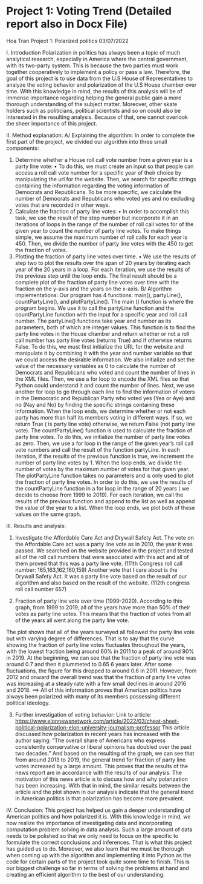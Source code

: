 # Project 1: Voting Trend (Detailed report also in Docx File)

Hoa Tran 
Project 1: Polarized politics 
03/07/2022

I. Introduction
Polarization in politics has always been a topic of much analytical research, especially in America where the central government, with its two-party system. This is because the two parties must work together cooperatively to implement a policy or pass a law. Therefore, the goal of this project is to use data from the U.S House of Representatives to analyze the voting behavior and polarization of the U.S House chamber over time. With this knowledge in mind, the results of this analysis will be of immense importance regarding helping the general public gain a more thorough understanding of the subject matter. Moreover, other skate holders such as politicians, political scientists and so on could also be interested in the resulting analysis. Because of that, one cannot overlook the sheer importance of this project. 

II. Method explanation: 
A/ Explaining the algorithm: 
In order to complete the first part of the project, we divided our algorithm into three small components:
1.	Determine whether a House roll call vote number from a given year is a party line vote: 
•	To do this, we must create an input so that people can access a roll call vote number for a specific year of their choice by manipulating the url for the website. Then, we search for specific strings containing the information regarding the voting information of Democrats and Republicans. To be more specific, we calculate the number of Democrats and Republicans who voted yes and no excluding votes that are recorded in other ways.
2.	Calculate the fraction of party line votes: 
•	In order to accomplish this task, we use the result of the step number but incorporate it in an iterations of loops in the range of the number of roll call votes for of the given year to count the number of party line votes. To make things simple, we assume the maximum number of roll calls for each year is 450. Then, we divide the number of party line votes with the 450 to get the fraction of votes.
3.	Plotting the fraction of party line votes over time. 
•	We use the results of step two to plot the results over the span of 20 years by iterating each year of the 20 years in a loop. For each iteration, we use the results of the previous step until the loop ends. The final result should be a complete plot of the fraction of party line votes over time with the fraction on the y-axis and the years on the x-axis. 
B/ Algorithm implementations: 
	Our program has 4 functions: main(), partyLine(), countPartyLine(), and plotPartyLine(). 
	The main () function is where the program begins. We use it to call the partyLine function and the countPartyLine function with the input for a specific year and roll call number. 
	The partyLine() functions take year and number as its parameters, both of which are integer values. This function is to find the party line votes in the House chamber and return whether or not a roll call number has party line votes (returns True) and if otherwise returns False. To do this, we must first initialize the URL for the website and manipulate it by combining it with the year and number variable so that we could access the desirable information. We also initialize and set the value of the necessary variables as 0 to calculate the number of Democrats and Republicans who voted and count the number of lines in the XML files. Then, we use a for loop to encode the XML files so that Python could understand it and count the number of lines. Next, we use another for loop to go through each line to find the information of voters in the Democratic and Republican Party who voted yes (Yea or Aye) and no (Nay and No) by finding the specific strings containing these information. When the loop ends, we determine whether or not each party has more than half its members voting in different ways. If so, we return True ( is party line vote) otherwise, we return False (not party line vote). 
	The countPartyLine() function is used to calculate the fraction of party line votes. To do this, we initialize the number of party line votes as zero. Then, we use a for loop in the range of the given year’s roll call vote numbers and call the result of the function partyLine. In each iteration, if the results of the previous function is true, we increment the number of party line votes by 1. When the loop ends, we divide the number of votes by the maximum number of votes for that given year. 
	The plotPartyLine function takes no parameters and is only used to plot the fraction of party line votes. In order to do this, we use the results of the countPartyLine function in a for loop in the range of 20 years ( we decide to choose from 1999 to 2019). For each iteration, we call the results of the previous function and append to the list as well as append the value of the year to a list. When the loop ends, we plot both of these values on the same graph. 

III. Results and analysis: 

1. Investigate the Affordable Care Act and Drywall Safety Act.
 The vote on the Affordable Care act was a party line vote as in 2010, the year it was passed. We searched on the website provided in the project and tested all of the roll call numbers that were associated with this act and all of them proved that this was a party line vote. (111th Congress roll call number: 165,163,162,160,159) 
Another vote that I care about is the Drywall Safety Act. It was a party line vote based on the result of our algorithm and also based on the result of the website. (112th congress roll call number 657)

2. Fraction of party line vote over time (1999-2020).
According to this graph, from 1999 to 2019, all of the years have more than 50% of their votes as party line votes. This means that the fraction of votes from all of the years all went along the party line vote. 


The plot shows that all of the years surveyed all followed the party line vote but with varying degree of differences. That is to say that the curve showing the fraction of party line votes fluctuates throughout the years, with the lowest fraction being around 60% in 2011 to a peak of around 90% in 2019. 
At the beginning, we can see that the fraction of party line vote was around 0.7 and then it plummeted to 0.65 6 years later. After some fluctuations, the figure for this dropped to around 0.6 in 2011. However, from 2012 and onward the overall trend was that the fraction of party line votes was increasing at a steady rate with a few small declines in around 2016 and 2018. 
==> All of this information proves that American politics have always been polarized with many of its members possessing different political ideology. 

3. Further investigation of voting behavior:
Link to article: https://www.elonnewsnetwork.com/article/2022/03/cheat-sheet-political-polarization-elon-university-journalism-professor
This article discussed how polarization in recent years has increased with the author saying: “The overall share of Americans who express consistently conservative or liberal opinions has doubled over the past two decades.” And based on the resulting of the graph, we can see that from around 2013 to 2019, the general trend for fraction of party line votes increased by a large amount. This proves that the results of the news report are in accordance with the results of our analysis. The motivation of this news article is to discuss how and why polarization has been increasing. With that in mind, the similar results between the article and the plot shown in our analysis indicate that the general trend in American politics is that polarization has become more prevalent. 

IV. Conclusion: 
This project has helped us gain a deeper understanding of American politics and how polarized it is. With this knowledge in mind, we now realize the importance of investigating data and incorporating computation problem solving in data analysis. Such a large amount of data needs to be polished so that we only need to focus on the specific to formulate the correct conclusions and inferences. That is what this project has guided us to do. Moreover, we also learn that we must be thorough when coming up with the algorithm and implementing it into Python as the code for certain parts of the project took quite some time to finish. This is our biggest challenge so far in terms of solving the problems at hand and creating an efficient algorithm to the best of our understanding. 

